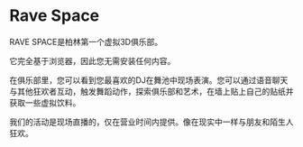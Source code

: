 # 

# Rave Space

RAVE SPACE是柏林第一个虚拟3D俱乐部。

它完全基于浏览器，因此您无需安装任何内容。

在俱乐部里，您可以看到您最喜欢的DJ在舞池中现场表演。您可以通过语音聊天与其他狂欢者互动，触发舞蹈动作，探索俱乐部和艺术，在墙上贴上自己的贴纸并获取一些虚拟饮料。

我们的活动是现场直播的，仅在营业时间内提供。像在现实中一样与朋友和陌生人狂欢。

